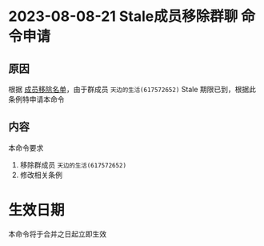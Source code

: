# 2023-08-08-21 Stale成员移除群聊 命令申请

## 原因

根据 [成员移除名单](https://github.com/Codemao-Python-Rules-Commissions/policy-work-team/blob/main/Policy/%E6%88%90%E5%91%98%E7%A7%BB%E9%99%A4%E5%90%8D%E5%8D%95.md)，由于群成员 `天边的生活(617572652)` Stale 期限已到，根据此条例特申请本命令

## 内容

本命令要求

1. 移除群成员 `天边的生活(617572652)`
2. 修改相关条例

# 生效日期

本命令将于合并之日起立即生效
